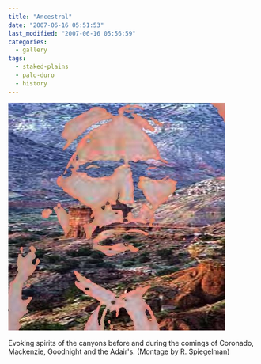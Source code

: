 ```yaml
---
title: "Ancestral"
date: "2007-06-16 05:51:53"
last_modified: "2007-06-16 05:56:59"
categories:
  - gallery
tags:
  - staked-plains
  - palo-duro
  - history  
---
```

![282](/images/gallery/282.jpg)

Evoking spirits of the canyons before and during the comings of Coronado, Mackenzie, Goodnight and the Adair's. (Montage by R. Spiegelman)
